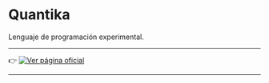 # Quantika

Lenguaje de programación experimental.

---

👉 [![Ver página oficial](https://img.shields.io/badge/🌐_Ver%20página%20oficial-Quantika-9A4DFF?style=for-the-badge)](https://TU_USUARIO.github.io/Quantika-AI-Lang/)

---
